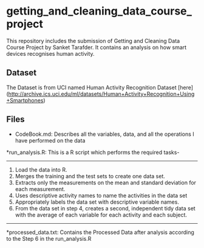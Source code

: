 # getting_and_cleaning_data_course_project
This repository includes the submission of Getting and Cleaning Data Course Project by Sanket Tarafder. It contains an analysis on how smart devices recognises human activity.

## Dataset
The  Dataset is from UCI named Human Activity Recognition Dataset [here] (http://archive.ics.uci.edu/ml/datasets/Human+Activity+Recognition+Using+Smartphones)

## Files
* CodeBook.md: Describes all the variables, data, and all the operations I have performed on the data

*run_analysis.R: This is a R script which performs the required tasks-

***
1. Load the data into R.
2. Merges the training and the test sets to create one data set.
3. Extracts only the measurements on the mean and standard deviation for each measurement. 
4. Uses descriptive activity names to name the activities in the data set
5. Appropriately labels the data set with descriptive variable names. 
6. From the data set in step 4, creates a second, independent tidy data set with the average of each variable for each activity and each subject.
***

*processed_data.txt: Contains the Processed Data after analysis according to the Step 6 in the run_analysis.R
